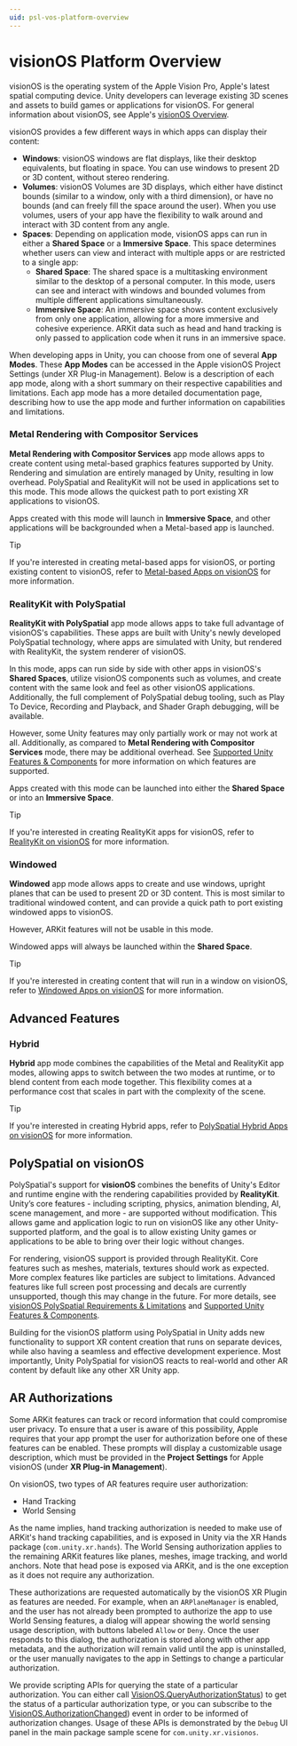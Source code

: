 ```yaml
---
uid: psl-vos-platform-overview
---
```

# visionOS Platform Overview

visionOS is the operating system of the Apple Vision Pro, Apple's latest spatial computing device. Unity developers can leverage existing 3D scenes and assets to build games or applications for visionOS. For general information about visionOS, see Apple's [visionOS Overview](https://developer.apple.com/visionos/learn).

visionOS provides a few different ways in which apps can display their content:

- **Windows**: visionOS windows are flat displays, like their desktop equivalents, but floating in space. You can use windows to present 2D or 3D content, without stereo rendering.
- **Volumes**: visionOS Volumes are 3D displays, which either have distinct bounds (similar to a window, only with a third dimension), or have no bounds (and can freely fill the space around the user). When you use volumes, users of your app have the flexibility to walk around and interact with 3D content from any angle.
- **Spaces**: Depending on application mode, visionOS apps can run in either a **Shared Space** or a **Immersive Space**. This space determines whether users can view and interact with multiple apps or are restricted to a single app:
  - **Shared Space**: The shared space is a multitasking environment similar to the desktop of a personal computer. In this mode, users can see and interact with windows and bounded volumes from multiple different applications simultaneously.
  - **Immersive Space**: An immersive space shows content exclusively from only one application, allowing for a more immersive and cohesive experience. ARKit data such as head and hand tracking is only passed to application code when it runs in an immersive space.

When developing apps in Unity, you can choose from one of several **App Modes**. These **App Modes** can be accessed in the Apple visionOS Project Settings (under XR Plug-in Management). Below is a description of each app mode, along with a short summary on their respective capabilities and limitations. Each app mode has a more detailed documentation page, describing how to use the app mode and further information on capabilities and limitations.

### Metal Rendering with Compositor Services

**Metal Rendering with Compositor Services** app mode allows apps to create content using metal-based graphics features supported by Unity. Rendering and simulation are entirely managed by Unity, resulting in low overhead. PolySpatial and RealityKit will not be used in applications set to this mode. This mode allows the quickest path to port existing XR applications to visionOS.

Apps created with this mode will launch in **Immersive Space**, and other applications will be backgrounded when a Metal-based app is launched.

> [!TIP]
> If you're interested in creating metal-based apps for visionOS, or porting existing content to visionOS, refer to [Metal-based Apps on visionOS](MetalApps.md) for more information.

### RealityKit with PolySpatial

**RealityKit with PolySpatial** app mode allows apps to take full advantage of visionOS's capabilities. These apps are built with Unity's newly developed PolySpatial technology, where apps are simulated with Unity, but rendered with RealityKit, the system renderer of visionOS. 

In this mode, apps can run side by side with other apps in visionOS's **Shared Spaces**, utilize visionOS components such as volumes, and create content with the same look and feel as other visionOS applications. Additionally, the full complement of PolySpatial debug tooling, such as Play To Device, Recording and Playback, and Shader Graph debugging, will be available. 

However, some Unity features may only partially work or may not work at all. Additionally, as compared to **Metal Rendering with Compositor Services** mode, there may be additional overhead. See [Supported Unity Features & Components](SupportedFeatures.md) for more information on which features are supported. 

Apps created with this mode can be launched into either the **Shared Space** or into an **Immersive Space**.

> [!TIP]
> If you're interested in creating RealityKit apps for visionOS, refer to [RealityKit on visionOS](RealityKitApps.md) for more information.

### Windowed

**Windowed** app mode allows apps to create and use windows, upright planes that can be used to present 2D or 3D content. This is most similar to traditional windowed content, and can provide a quick path to port existing windowed apps to visionOS. 

However, ARKit features will not be usable in this mode. 

Windowed apps will always be launched within the **Shared Space**.

> [!TIP]
> If you're interested in creating content that will run in a window on visionOS, refer to [Windowed Apps on visionOS](WindowedApps.md) for more information.

## Advanced Features

### Hybrid

**Hybrid** app mode combines the capabilities of the Metal and RealityKit app modes, allowing apps to switch between the two modes at runtime, or to blend content from each mode together. This flexibility comes at a performance cost that scales in part with the complexity of the scene.

> [!TIP]
> If you're interested in creating Hybrid apps, refer to [PolySpatial Hybrid Apps on visionOS](PolySpatialHybridApps.md) for more information.

## PolySpatial on visionOS

<a name="visionos-platform-overview"></a>
PolySpatial's support for **visionOS** combines the benefits of Unity's Editor and runtime engine with the rendering capabilities provided by **RealityKit**. Unity’s core features - including scripting, physics, animation blending, AI, scene management, and more - are supported without modification. This allows game and application logic to run on visionOS like any other Unity-supported platform, and the goal is to allow existing Unity games or applications to be able to bring over their logic without changes.

For rendering, visionOS support is provided through RealityKit. Core features such as meshes, materials, textures should work as expected. More complex features like particles are subject to limitations. Advanced features like full screen post processing and decals are currently unsupported, though this may change in the future. For more details, see [visionOS PolySpatial Requirements & Limitations](Requirements.md) and [Supported Unity Features & Components](SupportedFeatures.md).

Building for the visionOS platform using PolySpatial in Unity adds new functionality to support XR content creation that runs on separate devices, while also having a seamless and effective development experience. Most importantly, Unity PolySpatial for visionOS reacts to real-world and other AR content by default like any other XR Unity app.

## AR Authorizations

Some ARKit features can track or record information that could compromise user privacy. To ensure that a user is aware of this possibility, Apple requires that your app prompt the user for authorization before one of these features can be enabled. These prompts will display a customizable usage description, which must be provided in the **Project Settings** for Apple visionOS (under **XR Plug-in Management**).

On visionOS, two types of AR features require user authorization:

- Hand Tracking
- World Sensing

As the name implies, hand tracking authorization is needed to make use of ARKit's hand tracking capabilities, and is exposed in Unity via the XR Hands package (`com.unity.xr.hands`). The World Sensing authorization applies to the remaining ARKit features like planes, meshes, image tracking, and world anchors. Note that head pose is exposed via ARKit, and is the one exception as it does not require any authorization.

These authorizations are requested automatically by the visionOS XR Plugin as features are needed. For example, when an `ARPlaneManager` is enabled, and the user has not already been prompted to authorize the app to use World Sensing features, a dialog will appear showing the world sensing usage description, with buttons labeled `Allow` or `Deny`. Once the user responds to this dialog, the authorization is stored along with other app metadata, and the authorization will remain valid until the app is uninstalled, or the user manually navigates to the app in Settings to change a particular authorization.


We provide scripting APIs for querying the state of a particular authorization. You can either call [VisionOS.QueryAuthorizationStatus](xref:UnityEngine.XR.VisionOS.VisionOS.QueryAuthorizationStatus)) to get the status of a particular authorization type, or you can subscribe to the [VisionOS.AuthorizationChanged](xref:UnityEngine.XR.VisionOS.VisionOS.AuthorizationChanged)) event in order to be informed of authorization changes. Usage of these APIs is demonstrated by the `Debug` UI panel in the main package sample scene for `com.unity.xr.visionos`.
